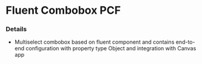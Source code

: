 # Fluent Combobox PCF

### Details

* Multiselect combobox based on fluent component and contains end-to-end configuration with property type Object and integration with Canvas app
 

